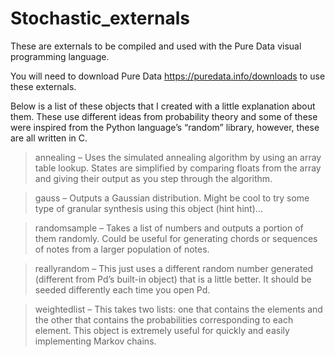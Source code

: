 # Stochastic_externals
These are externals to be compiled and used with the Pure Data visual programming language. 

You will need to download Pure Data https://puredata.info/downloads to use these externals.

Below is a list of these objects that I created with a little explanation about them. These use different ideas from probability theory and some of these were inspired from the Python language’s “random” library, however, these are all written in C. 

> annealing – Uses the simulated annealing algorithm by using an array table lookup. States are simplified by comparing floats from the array and giving their output as you step through the algorithm.

> gauss – Outputs a Gaussian distribution. Might be cool to try some type of granular synthesis using this object (hint hint)…

> randomsample – Takes a list of numbers and outputs a portion of them randomly. Could be useful for generating chords or sequences of notes from a larger population of notes.

> reallyrandom – This just uses a different random number generated (different from Pd’s built-in object) that is a little better. It should be seeded differently each time you open Pd.

> weightedlist – This takes two lists: one that contains the elements and the other that contains the probabilities corresponding to each element. This object is extremely useful for quickly and easily implementing Markov chains.
